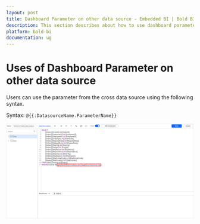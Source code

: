 ```yaml
---
layout: post
title: Dashboard Parameter on other data source - Embedded BI | Bold BI
description: This section describes about how to use dashboard parameter on other data source in dashboards using Bold BI Embedded.
platform: bold-bi
documentation: ug
---
```


# Uses of Dashboard Parameter on other data source

Users can use the parameter from the cross data source using the following syntax.

Syntax: `@{{:DatasourceName.ParameterName}}`

![Use dashboard parameter cross data source](/static/assets/working-with-datasource/dashboard-parameter/images/dashboard-parameter-cross-datasource.png)